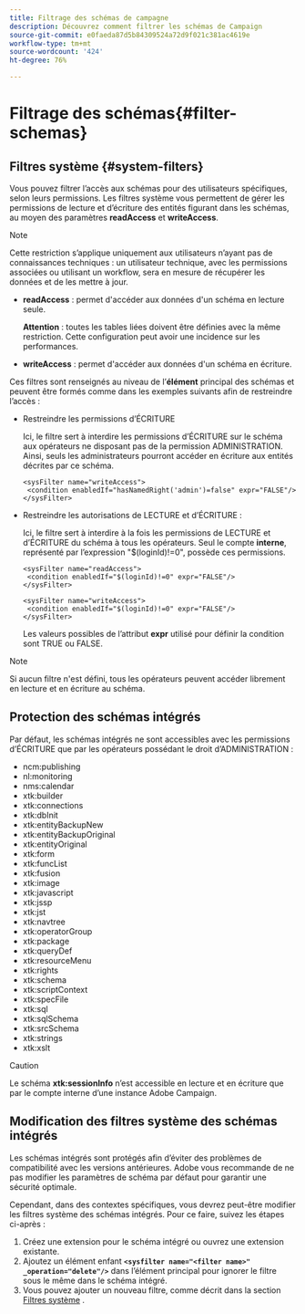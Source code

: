 ```yaml
---
title: Filtrage des schémas de campagne
description: Découvrez comment filtrer les schémas de Campaign
source-git-commit: e0faeda87d5b84309524a72d9f021c381ac4619e
workflow-type: tm+mt
source-wordcount: '424'
ht-degree: 76%

---
```


# Filtrage des schémas{#filter-schemas}

## Filtres système {#system-filters}

Vous pouvez filtrer l’accès aux schémas pour des utilisateurs spécifiques, selon leurs permissions. Les filtres système vous permettent de gérer les permissions de lecture et d’écriture des entités figurant dans les schémas, au moyen des paramètres **readAccess** et **writeAccess**.

>[!NOTE]
>
>Cette restriction s’applique uniquement aux utilisateurs n’ayant pas de connaissances techniques : un utilisateur technique, avec les permissions associées ou utilisant un workflow, sera en mesure de récupérer les données et de les mettre à jour.

* **readAccess** : permet d&#39;accéder aux données d&#39;un schéma en lecture seule.

   **Attention** : toutes les tables liées doivent être définies avec la même restriction. Cette configuration peut avoir une incidence sur les performances.

* **writeAccess** : permet d&#39;accéder aux données d&#39;un schéma en écriture.

Ces filtres sont renseignés au niveau de l’**élément** principal des schémas et peuvent être formés comme dans les exemples suivants afin de restreindre l’accès :

* Restreindre les permissions d’ÉCRITURE

   Ici, le filtre sert à interdire les permissions d’ÉCRITURE sur le schéma aux opérateurs ne disposant pas de la permission ADMINISTRATION. Ainsi, seuls les administrateurs pourront accéder en écriture aux entités décrites par ce schéma.

   ```
   <sysFilter name="writeAccess">      
    <condition enabledIf="hasNamedRight('admin')=false" expr="FALSE"/>    
   </sysFilter>
   ```

* Restreindre les autorisations de LECTURE et d’ÉCRITURE :

   Ici, le filtre sert à interdire à la fois les permissions de LECTURE et d’ÉCRITURE du schéma à tous les opérateurs. Seul le compte **interne**, représenté par l’expression &quot;$(loginId)!=0&quot;, possède ces permissions.

   ```
   <sysFilter name="readAccess"> 
    <condition enabledIf="$(loginId)!=0" expr="FALSE"/>
   </sysFilter>
   
   <sysFilter name="writeAccess">  
    <condition enabledIf="$(loginId)!=0" expr="FALSE"/>
   </sysFilter>
   ```

   Les valeurs possibles de l’attribut **expr** utilisé pour définir la condition sont TRUE ou FALSE.

>[!NOTE]
>
>Si aucun filtre n&#39;est défini, tous les opérateurs peuvent accéder librement en lecture et en écriture au schéma.

## Protection des schémas intégrés

Par défaut, les schémas intégrés ne sont accessibles avec les permissions d’ÉCRITURE que par les opérateurs possédant le droit d’ADMINISTRATION :

* ncm:publishing
* nl:monitoring
* nms:calendar
* xtk:builder
* xtk:connections
* xtk:dbInit
* xtk:entityBackupNew
* xtk:entityBackupOriginal
* xtk:entityOriginal
* xtk:form
* xtk:funcList
* xtk:fusion
* xtk:image
* xtk:javascript
* xtk:jssp
* xtk:jst
* xtk:navtree
* xtk:operatorGroup
* xtk:package
* xtk:queryDef
* xtk:resourceMenu
* xtk:rights
* xtk:schema
* xtk:scriptContext
* xtk:specFile
* xtk:sql
* xtk:sqlSchema
* xtk:srcSchema
* xtk:strings
* xtk:xslt

>[!CAUTION]
>
>Le schéma **xtk:sessionInfo** n’est accessible en lecture et en écriture que par le compte interne d’une instance Adobe Campaign.

## Modification des filtres système des schémas intégrés

Les schémas intégrés sont protégés afin d’éviter des problèmes de compatibilité avec les versions antérieures. Adobe vous recommande de ne pas modifier les paramètres de schéma par défaut pour garantir une sécurité optimale.

Cependant, dans des contextes spécifiques, vous devrez peut-être modifier les filtres système des schémas intégrés. Pour ce faire, suivez les étapes ci-après :

1. Créez une extension pour le schéma intégré ou ouvrez une extension existante.
1. Ajoutez un élément enfant **`<sysfilter name="<filter name>" _operation="delete"/>`** dans l’élément principal pour ignorer le filtre sous le même dans le schéma intégré.
1. Vous pouvez ajouter un nouveau filtre, comme décrit dans la section [Filtres système](#system-filters) .
